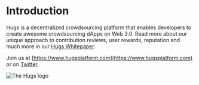 # Introduction

Hugs is a decentralized crowdsourcing platform that enables developers to create awesome crowdsourcing dApps on Web 3.0. Read more about our unique approach to contribution reviews, user rewards, reputation and much more in our [Hugs Whitepaper](broken-reference).

Join us at [https://www.hugsplatform.com](https://www.hugsplatform.com) or on [Twitter](https://twitter.com/HugsPlatform).

![The Hugs logo](<.gitbook/assets/hugs\_logo (1).png>)
